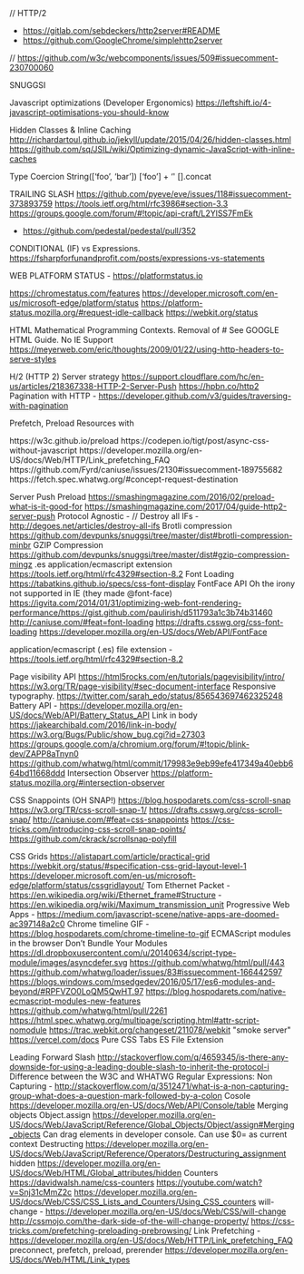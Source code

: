 // HTTP/2
  - https://gitlab.com/sebdeckers/http2server#README
  - https://github.com/GoogleChrome/simplehttp2server

// https://github.com/w3c/webcomponents/issues/509#issuecomment-230700060

SNUGGSI

Javascript optimizations (Developer Ergonomics)
https://leftshift.io/4-javascript-optimisations-you-should-know

Hidden Classes & Inline Caching
http://richardartoul.github.io/jekyll/update/2015/04/26/hidden-classes.html
https://github.com/sq/JSIL/wiki/Optimizing-dynamic-JavaScript-with-inline-caches

Type Coercion
String([‘foo’, ‘bar’])
[‘foo’] + ‘'
[].concat

TRAILING SLASH
https://github.com/pyeve/eve/issues/118#issuecomment-373893759
https://tools.ietf.org/html/rfc3986#section-3.3
https://groups.google.com/forum/#!topic/api-craft/L2YlSS7FmEk
- https://github.com/pedestal/pedestal/pull/352

CONDITIONAL (IF) vs Expressions. https://fsharpforfunandprofit.com/posts/expressions-vs-statements

WEB PLATFORM STATUS - https://platformstatus.io

https://chromestatus.com/features
https://developer.microsoft.com/en-us/microsoft-edge/platform/status
https://platform-status.mozilla.org/#request-idle-callback
https://webkit.org/status

HTML
Mathematical Programming Contexts.
Removal of <head> <html> <body> # See GOOGLE HTML Guide.
No IE Support
https://meyerweb.com/eric/thoughts/2009/01/22/using-http-headers-to-serve-styles

H/2 (HTTP 2)
Server strategy https://support.cloudflare.com/hc/en-us/articles/218367338-HTTP-2-Server-Push
https://hpbn.co/http2
Pagination with HTTP <link> - https://developer.github.com/v3/guides/traversing-with-pagination

Prefetch, Preload Resources with <link>
<link rel=preload> https://w3c.github.io/preload
https://codepen.io/tigt/post/async-css-without-javascript
https://developer.mozilla.org/en-US/docs/Web/HTTP/Link_prefetching_FAQ
https://github.com/Fyrd/caniuse/issues/2130#issuecomment-189755682
https://fetch.spec.whatwg.org/#concept-request-destination

Server Push
Preload https://smashingmagazine.com/2016/02/preload-what-is-it-good-for
https://smashingmagazine.com/2017/04/guide-http2-server-push
Protocol Agnostic - //
Destroy all IFs - http://degoes.net/articles/destroy-all-ifs
Brotli compression
https://github.com/devpunks/snuggsi/tree/master/dist#brotli-compression-minbr
GZIP Compression
https://github.com/devpunks/snuggsi/tree/master/dist#gzip-compression-mingz
.es application/ecmascript extension
https://tools.ietf.org/html/rfc4329#section-8.2
Font Loading
https://tabatkins.github.io/specs/css-font-display
FontFace API 
    Oh the irony not supported in IE (they made @font-face)
    https://igvita.com/2014/01/31/optimizing-web-font-rendering-performance/https://gist.github.com/paulirish/d511793a1c3b74b31460
    http://caniuse.com/#feat=font-loading
    https://drafts.csswg.org/css-font-loading
    https://developer.mozilla.org/en-US/docs/Web/API/FontFace


 application/ecmascript (.es) file extension - https://tools.ietf.org/html/rfc4329#section-8.2

 Page visibility API
 https://html5rocks.com/en/tutorials/pagevisibility/intro/
  https://w3.org/TR/page-visibility/#sec-document-interface
  Responsive typography. https://twitter.com/sarah_edo/status/856543697462325248
  Battery API - https://developer.mozilla.org/en-US/docs/Web/API/Battery_Status_API
  Link in body
  https://jakearchibald.com/2016/link-in-body/
  https://w3.org/Bugs/Public/show_bug.cgi?id=27303
  https://groups.google.com/a/chromium.org/forum/#!topic/blink-dev/ZAPP8aTnyn0
  https://github.com/whatwg/html/commit/179983e9eb99efe417349a40ebb664bd11668ddd
  Intersection Observer
  https://platform-status.mozilla.org/#intersection-observer

  CSS Snappoints (OH SNAP!)
    https://blog.hospodarets.com/css-scroll-snap
    https://w3.org/TR/css-scroll-snap-1/
    https://drafts.csswg.org/css-scroll-snap/
    http://caniuse.com/#feat=css-snappoints
    https://css-tricks.com/introducing-css-scroll-snap-points/
  https://github.com/ckrack/scrollsnap-polyfill

  CSS Grids
    https://alistapart.com/article/practical-grid
    https://webkit.org/status/#specification-css-grid-layout-level-1
    https://developer.microsoft.com/en-us/microsoft-edge/platform/status/cssgridlayout/
  Tom Ethernet Packet
    - https://en.wikipedia.org/wiki/Ethernet_frame#Structure
    - https://en.wikipedia.org/wiki/Maximum_transmission_unit
  Progressive Web Apps 
    - https://medium.com/javascript-scene/native-apps-are-doomed-ac397148a2c0
  Chrome timeline GIF - https://blog.hospodarets.com/chrome-timeline-to-gif
  ECMAScript modules in the browser
  Don’t Bundle Your Modules 
  https://dl.dropboxusercontent.com/u/20140634/script-type-module/images/asyncdefer.svg
  https://github.com/whatwg/html/pull/443
  https://github.com/whatwg/loader/issues/83#issuecomment-166442597
  https://blogs.windows.com/msedgedev/2016/05/17/es6-modules-and-beyond/#RPFVZO0LoQM5QwHT.97
  https://blog.hospodarets.com/native-ecmascript-modules-new-features
  https://github.com/whatwg/html/pull/2261
  https://html.spec.whatwg.org/multipage/scripting.html#attr-script-nomodule
  https://trac.webkit.org/changeset/211078/webkit
  "smoke server" https://vercel.com/docs
  Pure CSS Tabs
  ES File Extension

Leading Forward Slash
  http://stackoverflow.com/q/4659345/is-there-any-downside-for-using-a-leading-double-slash-to-inherit-the-protocol-i
  Difference between the W3C and WHATWG
    Regular Expressions:
    Non Capturing - http://stackoverflow.com/q/3512471/what-is-a-non-capturing-group-what-does-a-question-mark-followed-by-a-colon
Cosole
  https://developer.mozilla.org/en-US/docs/Web/API/Console/table
  Merging objects Object.assign https://developer.mozilla.org/en-US/docs/Web/JavaScript/Reference/Global_Objects/Object/assign#Merging_objects
  Can drag elements in developer console.
  Can use $0= as current context
  Destructing https://developer.mozilla.org/en-US/docs/Web/JavaScript/Reference/Operators/Destructuring_assignment
  hidden https://developer.mozilla.org/en-US/docs/Web/HTML/Global_attributes/hidden
Counters
  https://davidwalsh.name/css-counters
  https://youtube.com/watch?v=Snj31cMmZ2c
  https://developer.mozilla.org/en-US/docs/Web/CSS/CSS_Lists_and_Counters/Using_CSS_counters
will-change -
  https://developer.mozilla.org/en-US/docs/Web/CSS/will-change
  http://cssmojo.com/the-dark-side-of-the-will-change-property/
  https://css-tricks.com/prefetching-preloading-prebrowsing/
  Link Prefetching - https://developer.mozilla.org/en-US/docs/Web/HTTP/Link_prefetching_FAQ
  preconnect, prefetch, preload, prerender https://developer.mozilla.org/en-US/docs/Web/HTML/Link_types

